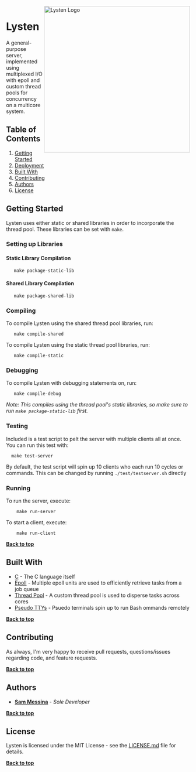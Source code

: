 <img alt="Lysten Logo" align="right" src="https://regexpressyourself.github.io/public/lysten-logo.png" width="400px" />

# Lysten

A general-purpose server, implemented using multiplexed I/O with epoll and custom thread pools for concurrency on a multicore system.

## Table of Contents

1. [Getting Started](#getting-started)
2. [Deployment](#deployment)
2. [Built With](#built-with)
3. [Contributing](#contributing)
3. [Authors](#authors)
3. [License](#license)


## Getting Started

Lysten uses either static or shared libraries in order to incorporate the thread pool. These libraries can be set with `make`. 

### Setting up Libraries 

#### Static Library Compilation

```
   make package-static-lib
```

#### Shared Library Compilation

```
   make package-shared-lib
```

### Compiling

To compile Lysten using the shared thread pool libraries, run:

```
   make compile-shared
```

To compile Lysten using the static thread pool libraries, run:

```
   make compile-static
```

### Debugging

To compile Lysten with debugging statements on, run:

```
   make compile-debug
```

_Note: This compiles using the thread pool's static libraries, so make sure to run `make package-static-lib` first._

### Testing

Included is a test script to pelt the server with multiple clients all at once. You can run this test with: 

```
  make test-server
```

By default, the test script will spin up 10 clients who each run 10 cycles or commands. This can be changed by running `./test/testserver.sh` directly

### Running

To run the server, execute:

``` 
    make run-server
```

To start a client, execute:

``` 
    make run-client
```

**[Back to top](#table-of-contents)**

## Built With

* [C](https://en.wikipedia.org/wiki/C_(programming_language)) - The C language itself
* [Epoll](http://man7.org/linux/man-pages/man7/epoll.7.html) - Multiple epoll units are used to efficiently retrieve tasks from a job queue
* [Thread Pool](https://en.wikipedia.org/wiki/Thread_pool) - A custom thread pool is used to disperse tasks across cores
* [Pseudo TTYs](https://en.wikipedia.org/wiki/Pseudoterminal) - Psuedo terminals spin up to run Bash ommands remotely

**[Back to top](#table-of-contents)**

## Contributing

As always, I'm very happy to receive pull requests, questions/issues regarding code, and feature requests. 

**[Back to top](#table-of-contents)**

## Authors

* **[Sam Messina](https://www.github.com/regexpressyourself)** - *Sole Developer* 

**[Back to top](#table-of-contents)**

## License

Lysten is licensed under the MIT License - see the [LICENSE.md](LICENSE.md) file for details.

**[Back to top](#table-of-contents)**

